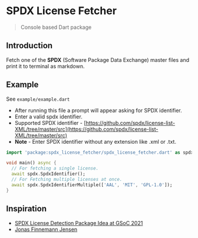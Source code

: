 # SPDX License Fetcher
> Console based Dart package 

## Introduction
Fetch one of the **SPDX** (Software Package Data Exchange) master files and print it to terminal as markdown.

## Example
See `example/example.dart`

- After running this file a prompt will appear asking for SPDX identifier.
- Enter a valid spdx identifier.
- Supported SPDX identifier - [https://github.com/spdx/license-list-XML/tree/master/src](https://github.com/spdx/license-list-XML/tree/master/src)
- **Note** - Enter SPDX identifier without any extension like .xml or .txt. 
```dart
import 'package:spdx_license_fetcher/spdx_license_fetcher.dart' as spdx;

void main() async {
  // For fetching a single license.
  await spdx.SpdxIdentifier();
  // For Fetching multiple licenses at once.
  await spdx.SpdxIdentifierMultiple(['AAL', 'MIT', 'GPL-1.0']);
}

```

## Inspiration
- [SPDX License Detection Package Idea at GSoC 2021](https://github.com/dart-lang/sdk/wiki/Dart-GSoC-2021-Project-Ideas#idea-spdx-license-detection-package)
- [Jonas Finnemann Jensen](https://github.com/jonasfj)